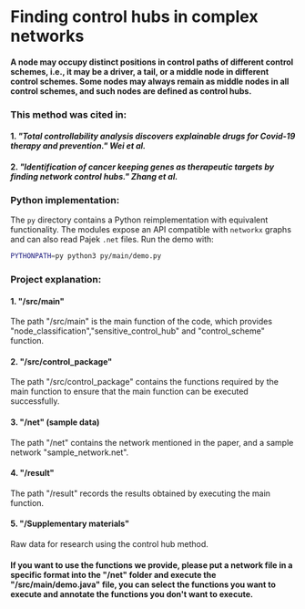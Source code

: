 # Finding control hubs in complex networks

#### A node may occupy distinct positions in control paths of different control schemes, i.e., it may be a driver, a tail, or a middle node in different control schemes. Some nodes may always remain as middle nodes in all control schemes, and such nodes are defined as control hubs.

### This method was cited in:
#### 1. **_"Total controllability analysis discovers explainable drugs for Covid-19 therapy and prevention." Wei et al._**
#### 2. **_"Identification of cancer keeping genes as therapeutic targets by finding network control hubs." Zhang et al._**

### Python implementation:
The `py` directory contains a Python reimplementation with equivalent functionality.
The modules expose an API compatible with `networkx` graphs and can also read
Pajek ``.net`` files. Run the demo with:

```bash
PYTHONPATH=py python3 py/main/demo.py
```
### Project explanation:
#### 1. "/src/main"
The path "/src/main" is the main function of the code, which provides "node_classification","sensitive_control_hub" and "control_scheme" function.
#### 2. "/src/control_package"
The path "/src/control_package" contains the functions required by the main function to ensure that the main function can be executed successfully.
#### 3. "/net" (sample data)
The path "/net" contains the network mentioned in the paper, and a sample network "sample_network.net".
#### 4. "/result"
The path "/result" records the results obtained by executing the main function.
#### 5. "/Supplementary materials"
Raw data for research using the control hub method.
#### If you want to use the functions we provide, please put a network file in a specific format into the "/net" folder and execute the "/src/main/demo.java" file, you can select the functions you want to execute and annotate the functions you don't want to execute.
